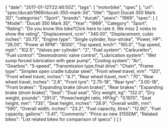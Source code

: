 {
    "date": "2017-01-12T22:46:50Z",
    "tags": [
        "motorbike",
        "spec"
    ],
    "url": "spec\/ducati\/1969\/ducati-350-mark-3d",
    "title": "Sport Ducati 350 Mark 3D",
    "categories": "Sport",
    "brands": "ducati",
    "years": "1969",
    "spec": [
        {
            "Model": "Ducati 350 Mark 3D",
            "Year": "1969",
            "Category": "Sport",
            "Rating": "Do you know this bike?Click here to rate it. We miss 2 votes to show the rating",
            "Displacement, ccm": "340.00",
            "Displacement, cubic inches": "20.75",
            "Engine type": "Single cylinder, four-stroke",
            "Power, HP": "26.00",
            "Power at RPM": "8000",
            "Top speed, km\/h": "165.0",
            "Top speed, mph": "102.5",
            "Valves per cylinder": "2",
            "Fuel system": "Carburettor",
            "Fuel control": "Desmodromic valve control",
            "Lubrication system": "Wet sump forced lubrication with gear pump",
            "Cooling system": "Air",
            "Gearbox": "5-speed",
            "Transmission type,final drive": "Chain",
            "Frame type": "Simplex open cradle tubular steel",
            "Front wheel travel, mm": "120",
            "Front wheel travel, inches": "4.7",
            "Rear wheel travel, mm": "70",
            "Rear wheel travel, inches": "2.8",
            "Front tyre": "2.75-18",
            "Rear tyre": "3.00-18",
            "Front brakes": "Expanding brake (drum brake)",
            "Rear brakes": "Expanding brake (drum brake)",
            "Seat": "Dual seat",
            "Dry weight, kg": "132.0",
            "Dry weight, pounds": "291.0",
            "Power\/weight ratio, HP\/kg": "0.1970",
            "Seat height, mm": "735",
            "Seat height, inches": "28.9",
            "Overall width, mm": "590",
            "Overall width, inches": "23.2",
            "Fuel capacity, litres": "12.90",
            "Fuel capacity, gallons": "3.41",
            "Comments": "Price as new 3155DM",
            "Related bikes": "List related bikes for comparison of specs"
        }
    ]
}